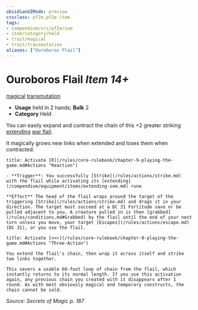 ```yaml
---
obsidianUIMode: preview
cssclass: pf2e,pf2e-item
tags:
- compendium/src/pf2e/som
- item/category/held
- trait/magical
- trait/transmutation
aliases: ["Ouroboros Flail"]
---
```

# Ouroboros Flail *Item 14+*  
[magical](/rules/traits/magical.md)  [transmutation](/rules/traits/transmutation.md)  

- **Usage** held in 2 hands; **Bulk** 2
- **Category** Held

You can easily expand and contract the chain of this +2 greater striking [extending](/compendium/equipment/items/extending-som.md) [war flail](/compendium/equipment/items/war-flail.md).

It magically grows new links when extended and loses them when contracted.

```ad-embed-ability
title: Activate [R](/rules/core-rulebook/chapter-9-playing-the-game.md#Actions "Reaction")

- **Trigger**: You successfully [Strike](/rules/actions/strike.md) with the flail while activating its [extending](/compendium/equipment/items/extending-som.md) rune

**Effect** The head of the flail wraps around the target of the triggering [Strike](/rules/actions/strike.md) and drags it in your direction. The target must succeed at a DC 31 Fortitude save or be pulled adjacent to you. A creature pulled in is then [grabbed](/rules/conditions.md#Grabbed) by the flail until the end of your next turn unless you move, your target [Escapes](/rules/actions/escape.md) (DC 31), or you use the flail.
```

```ad-embed-ability
title: Activate [>>>](/rules/core-rulebook/chapter-9-playing-the-game.md#Actions "Three-Action")

You extend the flail's chain, then wrap it across itself and strike two links together.

This severs a usable 60-foot loop of chain from the flail, which instantly returns to its normal length. If you use this activation again, any previous chain you created with it disappears after 1 round. As with most obviously magical and temporary constructs, the chain cannot be sold.
```

*Source: Secrets of Magic p. 187*